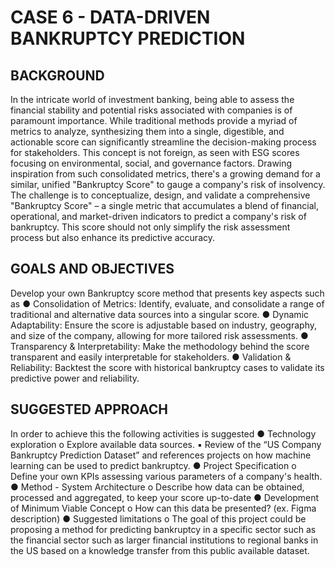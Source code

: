 # CASE 6 - DATA-DRIVEN BANKRUPTCY PREDICTION
## BACKGROUND 
In the intricate world of investment banking, being able to assess the financial stability and potential risks associated with companies is of paramount importance. While traditional methods provide a myriad of metrics to analyze, synthesizing them into a single, digestible, and actionable score can significantly streamline the decision-making process for stakeholders. This concept is not foreign, as seen with ESG scores focusing on environmental, social, and governance factors. Drawing inspiration from such consolidated metrics, there's a growing demand for a similar, unified "Bankruptcy Score" to gauge a company's risk of insolvency.
The challenge is to conceptualize, design, and validate a comprehensive "Bankruptcy Score" – a single metric that accumulates a blend of financial, operational, and market-driven indicators to predict a company's risk of bankruptcy. This score should not only simplify the risk assessment process but also enhance its predictive accuracy.


## GOALS AND OBJECTIVES 
Develop your own Bankruptcy score method that presents key aspects such as 
●	Consolidation of Metrics: Identify, evaluate, and consolidate a range of traditional and alternative data sources into a singular score.
●	Dynamic Adaptability: Ensure the score is adjustable based on industry, geography, and size of the company, allowing for more tailored risk assessments.
●	Transparency & Interpretability: Make the methodology behind the score transparent and easily interpretable for stakeholders.
●	Validation & Reliability: Backtest the score with historical bankruptcy cases to validate its predictive power and reliability.

## SUGGESTED APPROACH 
In order to achieve this the following activities is suggested 
●	Technology exploration 
o	Explore available data sources. 
▪	Review of the “US Company Bankruptcy Prediction Dataset” and references projects on how machine learning can be used to predict bankruptcy.
●	Project Specification 
o	Define your own KPIs assessing various parameters of a company's health. 
●	Method - System Architecture 
o	Describe how data can be obtained, processed and aggregated, to keep your score up-to-date
●	Development of Minimum Viable Concept 
o	How can this data be presented? (ex. Figma description)
●	Suggested limitations 
o	The goal of this project could be proposing a method for predicting bankruptcy in a specific sector such as the financial sector such as larger financial institutions to regional banks in the US based on a knowledge transfer from this public available dataset. 
